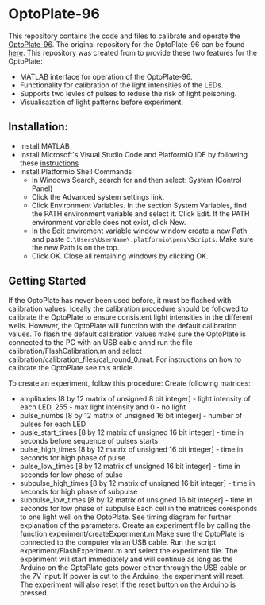 # OptoPlate-96
This repository contains the code and files to calibrate and operate the [OptoPlate-96](https://www.bugajlab.com/optoplate-96). The original repository for the OptoPlate-96 can be found [here](https://github.com/BugajLab/optoPlate-96/). 
This repository was created from to provide these two features for the OptoPlate:
- MATLAB interface for operation of the OptoPlate-96.
- Functionality for calibration of the light intensities of the LEDs.
- Supports two levles of pulses to reduse the risk of light poisoning.
- Visualisaztion of light patterns before experiment.
## Installation:

- Install MATLAB
- Install Microsoft's Visual Studio Code and PlatformIO IDE by following these [instructions](https://platformio.org/install/ide?install=vscode)
- Install Platformio Shell Commands
  - In Windows Search, search for and then select: System (Control Panel)
  - Click the Advanced system settings link.
  - Click Environment Variables. In the section System Variables, find the PATH environment variable and select it. Click Edit. If the PATH environment variable does not exist, click New.
  - In the Edit enviroment variable window window create a new Path and paste `C:\Users\UserName\.platformio\penv\Scripts`. Make sure the new Path is on the top. 
  - Click OK. Close all remaining windows by clicking OK.

## Getting Started
If the OptoPlate has never been used before, it must be flashed with calibration values. Ideally the calibration procedure should be followed to calibrate the OptoPlate to ensure consistent light intensities in the different wells. However, the OptoPlate will function with the default calibration values.
To flash the default calibration values make sure the OptoPlate is connected to the PC with an USB cable annd run the file calibration/FlashCalibration.m and select calibration/calibration_files/cal_round_0.mat. For instructions on how to calibrate the OptoPlate see this article. 

To create an experiment, follow this procedure:
Create following matrices:
- amplitudes [8 by 12 matrix of unsigned 8 bit integer] - light intensity of each LED, 255 - max light intensity and 0 - no light
- pulse_numbs [8 by 12 matrix of unsigned 16 bit integer] - number of pulses for each LED
- pusle_start_times [8 by 12 matrix of unsigned 16 bit integer] - time in seconds before sequence of pulses starts
- pulse_high_times [8 by 12 matrix of unsigned 16 bit integer] - time in seconds for high phase of pulse
- pulse_low_times [8 by 12 matrix of unsigned 16 bit integer] - time in seconds for low phase of pulse
- subpulse_high_times [8 by 12 matrix of unsigned 16 bit integer] - time in seconds for high phase of subpulse
- subpulse_low_times [8 by 12 matrix of unsigned 16 bit integer] - time in seconds for low phase of subpulse
Each cell in the matrices coresponds to one light well on the OptoPlate.
See timing diagram for further explanation of the parameters.
Create an experiment file by calling the function experiment/createExperiment.m
Make sure the OptoPlate is connected to the computer via an USB cable. Run the script experiment/FlashExperiment.m and select the experiment file.
The experiment will start immediately and will continue as long as the Arduino on the OptoPlate gets power either through the USB cable or the 7V input. If power is cut to the Arduino, the experiment will reset. The experiment will also reset if the reset button on the Arduino is pressed.

